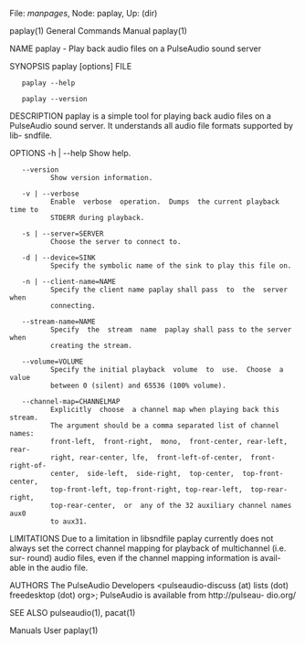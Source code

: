 File: *manpages*,  Node: paplay,  Up: (dir)

paplay(1)                   General Commands Manual                  paplay(1)



NAME
       paplay - Play back audio files on a PulseAudio sound server

SYNOPSIS
       paplay [options] FILE

       paplay --help

       paplay --version

DESCRIPTION
       paplay  is  a  simple tool for playing back audio files on a PulseAudio
       sound server. It understands all audio file formats supported  by  lib-
       sndfile.

OPTIONS
       -h | --help
              Show help.

       --version
              Show version information.

       -v | --verbose
              Enable  verbose  operation.  Dumps  the current playback time to
              STDERR during playback.

       -s | --server=SERVER
              Choose the server to connect to.

       -d | --device=SINK
              Specify the symbolic name of the sink to play this file on.

       -n | --client-name=NAME
              Specify the client name paplay shall pass  to  the  server  when
              connecting.

       --stream-name=NAME
              Specify  the  stream  name  paplay shall pass to the server when
              creating the stream.

       --volume=VOLUME
              Specify the initial playback  volume  to  use.  Choose  a  value
              between 0 (silent) and 65536 (100% volume).

       --channel-map=CHANNELMAP
              Explicitly  choose  a channel map when playing back this stream.
              The argument should be a comma separated list of channel  names:
              front-left,  front-right,  mono,  front-center, rear-left, rear-
              right, rear-center, lfe,  front-left-of-center,  front-right-of-
              center,  side-left,  side-right,  top-center,  top-front-center,
              top-front-left, top-front-right, top-rear-left,  top-rear-right,
              top-rear-center,  or  any of the 32 auxiliary channel names aux0
              to aux31.

LIMITATIONS
       Due to a limitation in libsndfile paplay currently does not always  set
       the  correct  channel  mapping  for playback of multichannel (i.e. sur-
       round) audio files, even if the channel mapping information  is  avail-
       able in the audio file.

AUTHORS
       The   PulseAudio   Developers   <pulseaudio-discuss  (at)  lists  (dot)
       freedesktop (dot) org>; PulseAudio is  available  from  http://pulseau-
       dio.org/

SEE ALSO
       pulseaudio(1), pacat(1)



Manuals                              User                            paplay(1)
